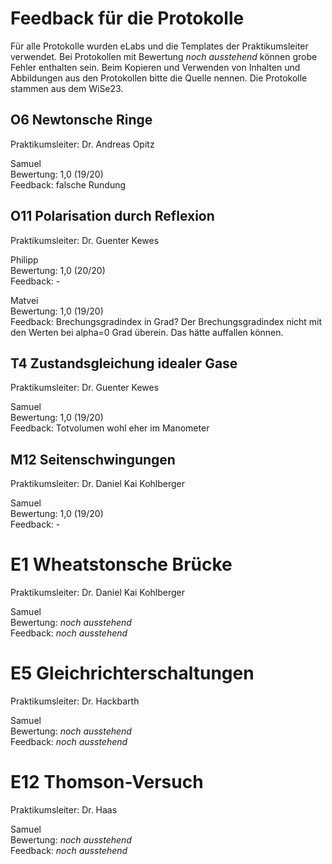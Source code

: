 # Feedback für die Protokolle

Für alle Protokolle wurden eLabs und die Templates der Praktikumsleiter verwendet. Bei Protokollen mit Bewertung *noch ausstehend* können grobe Fehler enthalten sein. Beim Kopieren und Verwenden von Inhalten und Abbildungen aus den Protokollen bitte die Quelle nennen. Die Protokolle stammen aus dem WiSe23.

## O6 Newtonsche Ringe

Praktikumsleiter: Dr. Andreas Opitz

Samuel <br>
Bewertung: 1,0 (19/20) <br>
Feedback: falsche Rundung

## O11 Polarisation durch Reflexion

Praktikumsleiter: Dr. Guenter Kewes

Philipp <br>
Bewertung: 1,0 (20/20) <br>
Feedback: -

Matvei <br>
Bewertung: 1,0 (19/20) <br>
Feedback: Brechungsgradindex in Grad? Der Brechungsgradindex nicht mit den Werten bei alpha=0 Grad überein. Das hätte auffallen können.

## T4 Zustandsgleichung idealer Gase

Praktikumsleiter: Dr. Guenter Kewes

Samuel <br>
Bewertung: 1,0 (19/20) <br>
Feedback: Totvolumen wohl eher im Manometer

## M12 Seitenschwingungen

Praktikumsleiter: Dr. Daniel Kai Kohlberger

Samuel <br>
Bewertung: 1,0 (19/20) <br>
Feedback: -

# E1 Wheatstonsche Brücke

Praktikumsleiter: Dr. Daniel Kai Kohlberger

Samuel <br>
Bewertung: *noch ausstehend* <br>
Feedback: *noch ausstehend*

# E5 Gleichrichterschaltungen

Praktikumsleiter: Dr. Hackbarth

Samuel <br>
Bewertung: *noch ausstehend* <br>
Feedback: *noch ausstehend*

# E12 Thomson-Versuch

Praktikumsleiter: Dr. Haas

Samuel <br>
Bewertung: *noch ausstehend* <br>
Feedback: *noch ausstehend*
